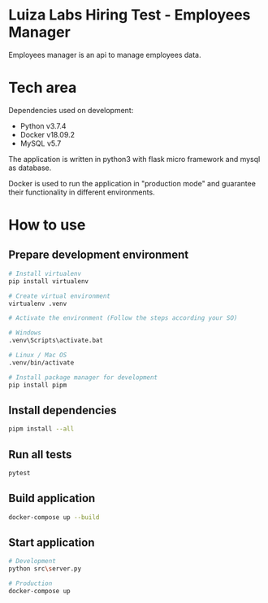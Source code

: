 # Luiza Labs Hiring Test - Employees Manager

Employees manager is an api to manage employees data.

# Tech area

Dependencies used on development:

- Python v3.7.4
- Docker v18.09.2
- MySQL v5.7

The application is written in python3 with flask micro framework and mysql as database.

Docker is used to run the application in "production mode" and guarantee their functionality in different environments.

# How to use

## Prepare development environment
```sh
# Install virtualenv
pip install virtualenv

# Create virtual environment
virtualenv .venv

# Activate the environment (Follow the steps according your SO)

# Windows
.venv\Scripts\activate.bat

# Linux / Mac OS
.venv/bin/activate

# Install package manager for development
pip install pipm
```

## Install dependencies
```sh
pipm install --all
```

## Run all tests
```sh
pytest
```

## Build application
```sh
docker-compose up --build
```

## Start application
```sh
# Development
python src\server.py

# Production
docker-compose up
```
